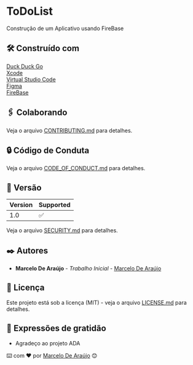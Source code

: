 # ToDoList

Construção de um Aplicativo usando FireBase

## 🛠️ Construído com

[Duck Duck Go](https://duckduckgo.com) <br>
[Xcode](https://developer.apple.com/xcode/) <br>
[Virtual Studio Code](https://code.visualstudio.com) <br>
[Figma](https://www.figma.com/downloads/) <br>
[FireBase](https://firebase.google.com/?hl=pt) <br>

## 🖇️ Colaborando

Veja o arquivo [CONTRIBUTING.md]() para detalhes.

## 🔒 Código de Conduta

Veja o arquivo [CODE_OF_CONDUCT.md]() para detalhes.

## 📌 Versão

| Version | Supported          |
| ------- | ------------------ |
| 1.0     | :white_check_mark: |

Veja o arquivo [SECURITY.md]() para detalhes.

## ✒️ Autores

* **Marcelo De Araújo** - *Trabalho Inicial* - [Marcelo De Araújo](https://github.com/AIWASS23)

## 📄 Licença

Este projeto está sob a licença (MIT) - veja o arquivo [LICENSE.md]() para detalhes.

## 🎁 Expressões de gratidão

* Agradeço ao projeto ADA

⌨️ com ❤️ por [Marcelo De Araújo](https://gist.github.com/AIWASS23) 😊
